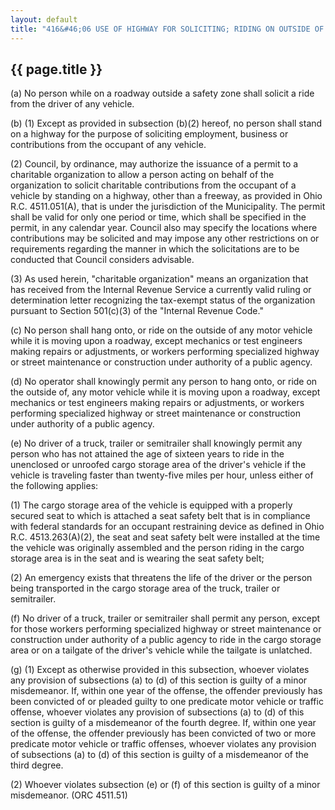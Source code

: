 ```yaml
---
layout: default
title: "416&#46;06 USE OF HIGHWAY FOR SOLICITING; RIDING ON OUTSIDE OF VEHICLES."
---
```


{{ page.title }}
----------------

(a) No person while on a roadway outside a safety zone shall solicit a ride from the driver of any vehicle.

(b) (1) Except as provided in subsection (b)(2) hereof, no person shall stand on a highway for the purpose of soliciting employment, business or contributions from the occupant of any vehicle.

(2) Council, by ordinance, may authorize the issuance of a permit to a charitable organization to allow a person acting on behalf of the organization to solicit charitable contributions from the occupant of a vehicle by standing on a highway, other than a freeway, as provided in Ohio R.C. 4511.051(A), that is under the jurisdiction of the Municipality. The permit shall be valid for only one period or time, which shall be specified in the permit, in any calendar year. Council also may specify the locations where contributions may be solicited and may impose any other restrictions on or requirements regarding the manner in which the solicitations are to be conducted that Council considers advisable.

(3) As used herein, &quot;charitable organization&quot; means an organization that has received from the Internal Revenue Service a currently valid ruling or determination letter recognizing the tax-exempt status of the organization pursuant to Section 501(c)(3) of the &quot;Internal Revenue Code.&quot;

(c) No person shall hang onto, or ride on the outside of any motor vehicle while it is moving upon a roadway, except mechanics or test engineers making repairs or adjustments, or workers performing specialized highway or street maintenance or construction under authority of a public agency.

(d) No operator shall knowingly permit any person to hang onto, or ride on the outside of, any motor vehicle while it is moving upon a roadway, except mechanics or test engineers making repairs or adjustments, or workers performing specialized highway or street maintenance or construction under authority of a public agency.

(e) No driver of a truck, trailer or semitrailer shall knowingly permit any person who has not attained the age of sixteen years to ride in the unenclosed or unroofed cargo storage area of the driver's vehicle if the vehicle is traveling faster than twenty-five miles per hour, unless either of the following applies:

(1) The cargo storage area of the vehicle is equipped with a properly secured seat to which is attached a seat safety belt that is in compliance with federal standards for an occupant restraining device as defined in Ohio R.C. 4513.263(A)(2), the seat and seat safety belt were installed at the time the vehicle was originally assembled and the person riding in the cargo storage area is in the seat and is wearing the seat safety belt;

(2) An emergency exists that threatens the life of the driver or the person being transported in the cargo storage area of the truck, trailer or semitrailer.

(f) No driver of a truck, trailer or semitrailer shall permit any person, except for those workers performing specialized highway or street maintenance or construction under authority of a public agency to ride in the cargo storage area or on a tailgate of the driver's vehicle while the tailgate is unlatched. 

(g) (1) Except as otherwise provided in this subsection, whoever violates any provision of subsections (a) to (d) of this section is guilty of a minor misdemeanor. If, within one year of the offense, the offender previously has been convicted of or pleaded guilty to one predicate motor vehicle or traffic offense, whoever violates any provision of subsections (a) to (d) of this section is guilty of a misdemeanor of the fourth degree. If, within one year of the offense, the offender previously has been convicted of two or more predicate motor vehicle or traffic offenses, whoever violates any provision of subsections (a) to (d) of this section is guilty of a misdemeanor of the third degree.

(2) Whoever violates subsection (e) or (f) of this section is guilty of a minor misdemeanor. (ORC 4511.51)